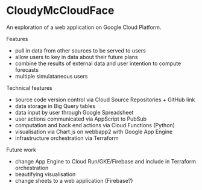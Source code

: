 # CloudyMcCloudFace

An exploration of a web application on Google Cloud Platform.

Features
- pull in data from other sources to be served to users
- allow users to key in data about their future plans
- combine the results of external data and user intention to compute forecasts
- multiple simulataneous users

Technical features
- source code version control via Cloud Source Repositories + GitHub link
- data storage in Big Query tables
- data input by user through Google Spreadsheet
- user actions communicated via AppScript to PubSub
- computation and back end actions via Cloud Functions (Python)
- visualisation via Chart.js on webbapp2 with Google App Engine
- infrastructure orchestration via Terraform

Future work
- change App Engine to Cloud Run/GKE/Firebase and include in Terraform orchestration
- beautifying visualisation
- change sheets to a web application (Firebase?)
